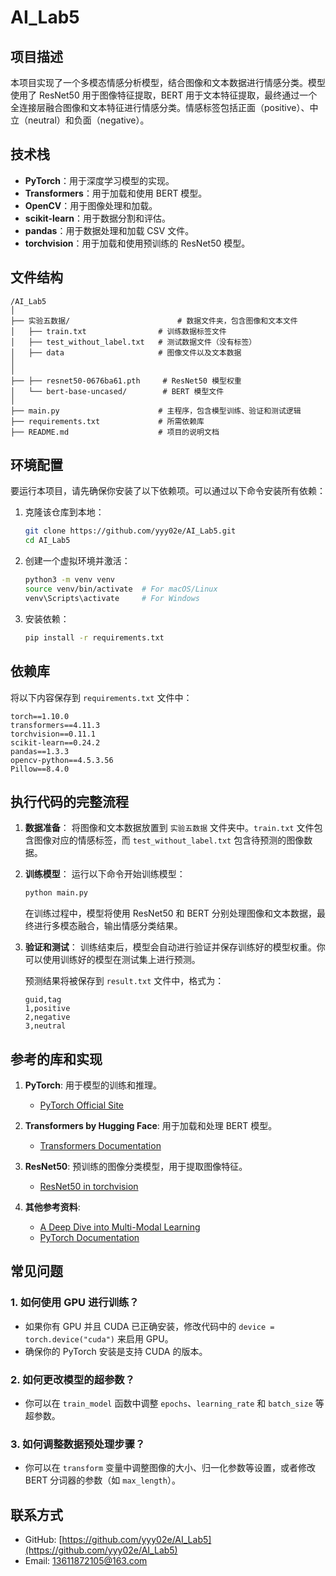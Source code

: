 # AI_Lab5
## 项目描述
本项目实现了一个多模态情感分析模型，结合图像和文本数据进行情感分类。模型使用了 ResNet50 用于图像特征提取，BERT 用于文本特征提取，最终通过一个全连接层融合图像和文本特征进行情感分类。情感标签包括正面（positive）、中立（neutral）和负面（negative）。

## 技术栈
- **PyTorch**：用于深度学习模型的实现。
- **Transformers**：用于加载和使用 BERT 模型。
- **OpenCV**：用于图像处理和加载。
- **scikit-learn**：用于数据分割和评估。
- **pandas**：用于数据处理和加载 CSV 文件。
- **torchvision**：用于加载和使用预训练的 ResNet50 模型。

## 文件结构
```
/AI_Lab5
│
├── 实验五数据/                        # 数据文件夹，包含图像和文本文件
│   ├── train.txt                # 训练数据标签文件
│   ├── test_without_label.txt   # 测试数据文件（没有标签）
│   ├── data                     # 图像文件以及文本数据
│  
│
├── ├── resnet50-0676ba61.pth     # ResNet50 模型权重
│   └── bert-base-uncased/        # BERT 模型文件           
│
├── main.py                      # 主程序，包含模型训练、验证和测试逻辑
├── requirements.txt             # 所需依赖库
├── README.md                    # 项目的说明文档
```

## 环境配置
要运行本项目，请先确保你安装了以下依赖项。可以通过以下命令安装所有依赖：

1. 克隆该仓库到本地：
   ```bash
   git clone https://github.com/yyy02e/AI_Lab5.git
   cd AI_Lab5
   ```

2. 创建一个虚拟环境并激活：
   ```bash
   python3 -m venv venv
   source venv/bin/activate  # For macOS/Linux
   venv\Scripts\activate     # For Windows
   ```

3. 安装依赖：
   ```bash
   pip install -r requirements.txt
   ```

## 依赖库
将以下内容保存到 `requirements.txt` 文件中：

```
torch==1.10.0
transformers==4.11.3
torchvision==0.11.1
scikit-learn==0.24.2
pandas==1.3.3
opencv-python==4.5.3.56
Pillow==8.4.0
```

## 执行代码的完整流程

1. **数据准备**：
   将图像和文本数据放置到 `实验五数据` 文件夹中。`train.txt` 文件包含图像对应的情感标签，而 `test_without_label.txt` 包含待预测的图像数据。

2. **训练模型**：
   运行以下命令开始训练模型：

   ```bash
   python main.py
   ```

   在训练过程中，模型将使用 ResNet50 和 BERT 分别处理图像和文本数据，最终进行多模态融合，输出情感分类结果。

3. **验证和测试**：
   训练结束后，模型会自动进行验证并保存训练好的模型权重。你可以使用训练好的模型在测试集上进行预测。

   预测结果将被保存到 `result.txt` 文件中，格式为：
   ```
   guid,tag
   1,positive
   2,negative
   3,neutral
   ```

## 参考的库和实现
1. **PyTorch**: 用于模型的训练和推理。
   - [PyTorch Official Site](https://pytorch.org/)
   
2. **Transformers by Hugging Face**: 用于加载和处理 BERT 模型。
   - [Transformers Documentation](https://huggingface.co/transformers/)
   
3. **ResNet50**: 预训练的图像分类模型，用于提取图像特征。
   - [ResNet50 in torchvision](https://pytorch.org/vision/stable/models.html#resnet)

4. **其他参考资料**:
   - [A Deep Dive into Multi-Modal Learning](https://arxiv.org/abs/1906.04794)
   - [PyTorch Documentation](https://pytorch.org/docs/stable/index.html)

## 常见问题

### 1. **如何使用 GPU 进行训练？**
   - 如果你有 GPU 并且 CUDA 已正确安装，修改代码中的 `device = torch.device("cuda")` 来启用 GPU。
   - 确保你的 PyTorch 安装是支持 CUDA 的版本。

### 2. **如何更改模型的超参数？**
   - 你可以在 `train_model` 函数中调整 `epochs`、`learning_rate` 和 `batch_size` 等超参数。

### 3. **如何调整数据预处理步骤？**
   - 你可以在 `transform` 变量中调整图像的大小、归一化参数等设置，或者修改 BERT 分词器的参数（如 `max_length`）。

## 联系方式
- GitHub: [https://github.com/yyy02e/AI_Lab5](https://github.com/yyy02e/AI_Lab5)
- Email: 13611872105@163.com
